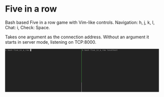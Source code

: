 # Five in a row

Bash based Five in a row game with Vim-like controls.
Navigation: h, j, k, l,
Chat: i,
Check: Space.

Takes one argument as the connection address.
Without an argument it starts in server mode, listening on TCP:8000.

![Demo](/five_in_a_row_demo.gif)
